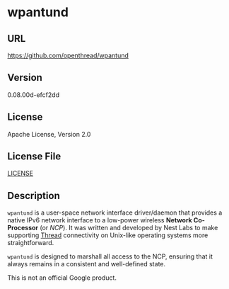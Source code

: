 # wpantund

## URL

https://github.com/openthread/wpantund

## Version

0.08.00d-efcf2dd

## License

Apache License, Version 2.0

## License File

[LICENSE](repo/LICENSE)

## Description

`wpantund` is a user-space network interface driver/daemon that
provides a native IPv6 network interface to a low-power wireless
**Network Co-Processor** (or *NCP*). It was written and developed by
Nest Labs to make supporting [Thread](http://threadgroup.org)
connectivity on Unix-like operating systems more straightforward.

`wpantund` is designed to marshall all access to the NCP, ensuring
that it always remains in a consistent and well-defined state.

This is not an official Google product.
